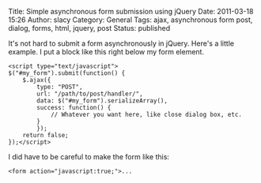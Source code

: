 Title: Simple asynchronous form submission using jQuery
Date: 2011-03-18 15:26
Author: slacy
Category: General
Tags: ajax, asynchronous form post, dialog, forms, html, jquery, post
Status: published

It's not hard to submit a form asynchronously in jQuery. Here's a little
example. I put a block like this right below my form element.

    <script type="text/javascript">
    $("#my_form").submit(function() {
        $.ajax({
            type: "POST",
            url: "/path/to/post/handler/",
            data: $("#my_form").serializeArray(),
            success: function() {
                // Whatever you want here, like close dialog box, etc. 
            }
            });
        return false;
    });</script>

I did have to be careful to make the form like this:

    <form action="javascript:true;">...
